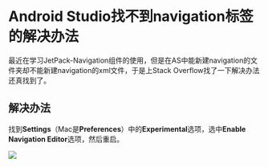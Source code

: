 # Android Studio找不到navigation标签的解决办法

最近在学习JetPack-Navigation组件的使用，但是在AS中能新建navigation的文件夹却不能新建navigation的xml文件，于是上Stack Overflow找了一下解决办法还真找到了。

## 解决办法

找到**Settings**（Mac是**Preferences**）中的**Experimental**选项，选中**Enable Navigation Editor**选项，然后重启。

![](https://simple-bucket-1257044365.cos.ap-chongqing.myqcloud.com/20181120114608.png)

